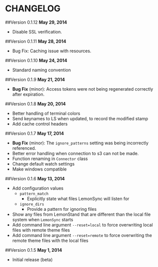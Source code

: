 CHANGELOG
=======

##Version 0.1.12
**May 29, 2014**

- Disable SSL verification. 

##Version 0.1.11
**May 28, 2014**

- Bug Fix: Caching issue with resources. 

##Version 0.1.10
**May 24, 2014**

- Standard naming convention

##Version 0.1.9
**May 21, 2014**

- **Bug Fix** (minor): Access tokens were not being regenerated correctly after expiration.

##Version 0.1.8
**May 20, 2014**

- Better handling of terminal colors 
- Send keynames to LS when updated, to record the modified stamp
- Add cache control headers

##Version 0.1.7
**May 17, 2014**

- **Bug Fix** (minor): The `ignore_patterns` setting was being incorrectly referenced.  
- Better error handling when connection to s3 can not be made.
- Function renaming in `Connector` class
- Change default watch settings
- Make windows compatible

##Version 0.1.6
**May 13, 2014**

- Add configuration values 
	- `pattern_match` 
		- Explicitly state what files LemonSync will listen for
	- `ignore_dirs`
		- Provide a pattern for ignoring files
- Show any files from LemonStand that are different than the local file system when `LemonSync` starts
- Add command line argument `--reset=local` to force overwriting local files with remote theme files
- Add command line argument `--reset=remote` to force overwriting the remote theme files with the local files

##Version 0.1.5
**May 1, 2014**

- Initial release (beta)